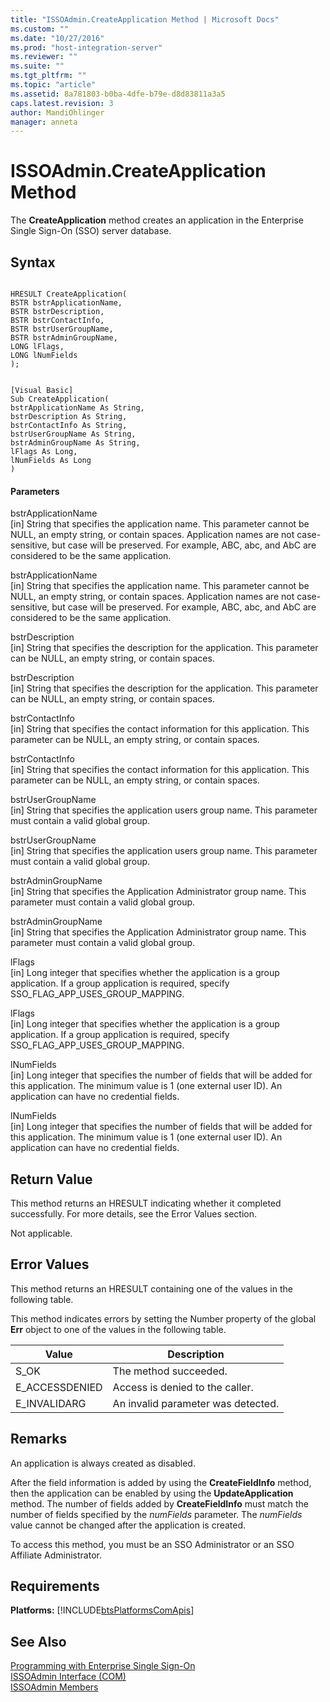 ```yaml
---
title: "ISSOAdmin.CreateApplication Method | Microsoft Docs"
ms.custom: ""
ms.date: "10/27/2016"
ms.prod: "host-integration-server"
ms.reviewer: ""
ms.suite: ""
ms.tgt_pltfrm: ""
ms.topic: "article"
ms.assetid: 8a781803-b0ba-4dfe-b79e-d8d83811a3a5
caps.latest.revision: 3
author: MandiOhlinger
manager: anneta
---
```

# ISSOAdmin.CreateApplication Method
The **CreateApplication** method creates an application in the Enterprise Single Sign-On (SSO) server database.  
  
## Syntax  
  
```cpp#  
  
HRESULT CreateApplication(  
BSTR bstrApplicationName,  
BSTR bstrDescription,  
BSTR bstrContactInfo,  
BSTR bstrUserGroupName,  
BSTR bstrAdminGroupName,  
LONG lFlags,  
LONG lNumFields  
);  
```  
  
```  
  
[Visual Basic]  
Sub CreateApplication(  
bstrApplicationName As String,  
bstrDescription As String,  
bstrContactInfo As String,  
bstrUserGroupName As String,  
bstrAdminGroupName As String,  
lFlags As Long,  
lNumFields As Long  
)  
```  
  
#### Parameters  
 bstrApplicationName  
 [in]  String that specifies the application name. This parameter cannot be NULL, an empty string, or contain spaces. Application names are not case-sensitive, but case will be preserved. For example, ABC, abc, and AbC are considered to be the same application.  
  
 bstrApplicationName  
 [in]  String that specifies the application name. This parameter cannot be NULL, an empty string, or contain spaces. Application names are not case-sensitive, but case will be preserved. For example, ABC, abc, and AbC are considered to be the same application.  
  
 bstrDescription  
 [in]  String that specifies the description for the application. This parameter can be NULL, an empty string, or contain spaces.  
  
 bstrDescription  
 [in]  String that specifies the description for the application. This parameter can be NULL, an empty string, or contain spaces.  
  
 bstrContactInfo  
 [in]  String that specifies the contact information for this application. This parameter can be NULL, an empty string, or contain spaces.  
  
 bstrContactInfo  
 [in]  String that specifies the contact information for this application. This parameter can be NULL, an empty string, or contain spaces.  
  
 bstrUserGroupName  
 [in]  String that specifies the application users group name. This parameter must contain a valid global group.  
  
 bstrUserGroupName  
 [in]  String that specifies the application users group name. This parameter must contain a valid global group.  
  
 bstrAdminGroupName  
 [in]  String that specifies the Application Administrator group name. This parameter must contain a valid global group.  
  
 bstrAdminGroupName  
 [in]  String that specifies the Application Administrator group name. This parameter must contain a valid global group.  
  
 lFlags  
 [in]  Long integer that specifies whether the application is a group application. If a group application is required, specify SSO_FLAG_APP_USES_GROUP_MAPPING.  
  
 lFlags  
 [in]  Long integer that specifies whether the application is a group application. If a group application is required, specify SSO_FLAG_APP_USES_GROUP_MAPPING.  
  
 lNumFields  
 [in]  Long integer that specifies the number of fields that will be added for this application. The minimum value is 1 (one external user ID). An application can have no credential fields.  
  
 lNumFields  
 [in]  Long integer that specifies the number of fields that will be added for this application. The minimum value is 1 (one external user ID). An application can have no credential fields.  
  
## Return Value  
 This method returns an HRESULT indicating whether it completed successfully. For more details, see the Error Values section.  
  
 Not applicable.  
  
## Error Values  
 This method returns an HRESULT containing one of the values in the following table.  
  
 This method indicates errors by setting the Number property of the global **Err** object to one of the values in the following table.  
  
|Value|Description|  
|-----------|-----------------|  
|S_OK|The method succeeded.|  
|E_ACCESSDENIED|Access is denied to the caller.|  
|E_INVALIDARG|An invalid parameter was detected.|  
  
## Remarks  
 An application is always created as disabled.  
  
 After the field information is added by using the **CreateFieldInfo** method, then the application can be enabled by using the **UpdateApplication** method. The number of fields added by **CreateFieldInfo** must match the number of fields specified by the *numFields* parameter. The *numFields* value cannot be changed after the application is created.  
  
 To access this method, you must be an SSO Administrator or an SSO Affiliate Administrator.  
  
## Requirements  
 **Platforms:**  [!INCLUDE[btsPlatformsComApis](../esso/includes/btsplatformscomapis-md.md)]  
  
## See Also  
 [Programming with Enterprise Single Sign-On](../esso/programming-with-enterprise-single-sign-on.md)   
 [ISSOAdmin Interface (COM)](../esso/issoadmin-interface-com.md)   
 [ISSOAdmin Members](../esso/issoadmin-members.md)